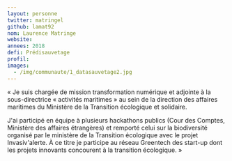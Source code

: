 ```yaml
---
layout: personne
twitter: matringel
github: lamat92
nom: Laurence Matringe
website:
annees: 2018
defi: Prédisauvetage
profil: 
images:
  - /img/communaute/1_datasauvetage2.jpg
---
```


« Je suis chargée de mission transformation numérique
et adjointe à la sous-directrice « activités maritimes » au sein de la
direction des affaires maritimes du Ministère de la Transition
écologique et solidaire. 

J'ai participé en équipe à plusieurs hackathons publics (Cour des
Comptes, Ministère des affaires étrangères) et remporté celui sur la
biodiversité organisé par le ministère de la Transition écologique
avec le projet Invasiv'alerte. À ce titre je participe au réseau
Greentech des start-up dont les projets innovants concourent à la
transition écologique. »
